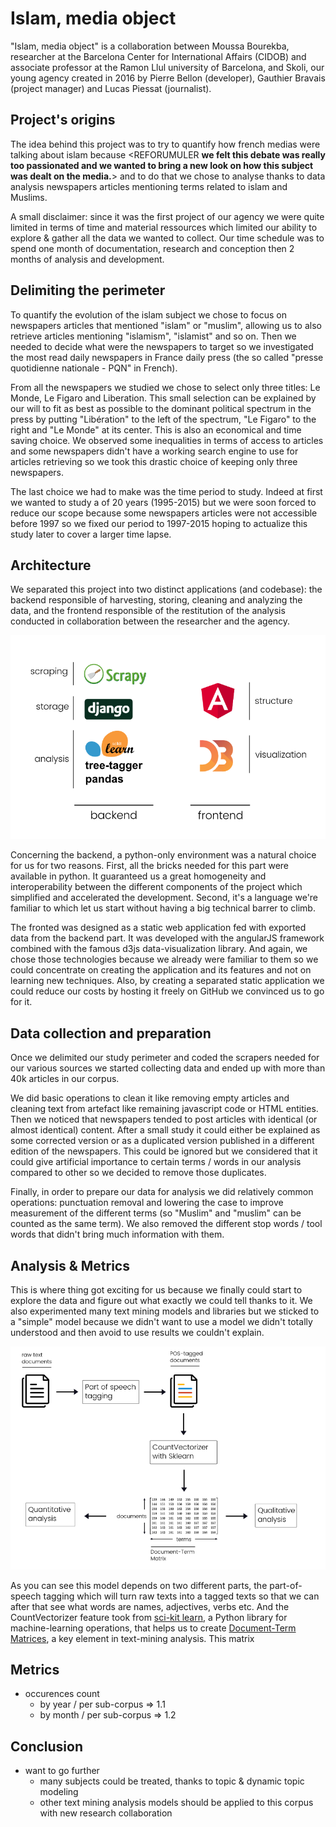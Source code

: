 # Islam, media object
"Islam, media object" is a collaboration between Moussa Bourekba, researcher at the Barcelona Center for International Affairs (CIDOB) and associate professor at the Ramon Llul university of Barcelona, and Skoli, our young agency created in 2016 by Pierre Bellon (developer), Gauthier Bravais (project manager) and Lucas Piessat (journalist).

## Project's origins

The idea behind this project was to try to quantify how french medias were talking about islam because <REFORUMULER **we felt this debate was really too passionated and we wanted to bring a new look on how this subject was dealt on the media.**> and to do that we chose to analyse thanks to data analysis newspapers articles mentioning terms related to islam and Muslims.

A small disclaimer: since it was the first project of our agency we were quite limited in terms of time and material ressources which limited our ability to explore & gather all the data we wanted to collect. Our time schedule was to spend one month of documentation, research and conception then 2 months of analysis and development.

## Delimiting the perimeter

To quantify the evolution of the islam subject we chose to focus on newspapers articles that mentioned "islam" or "muslim", allowing us to also retrieve articles mentioning "islamism", "islamist" and so on. Then we needed to decide what were the newspapers to target so we investigated the most read daily newspapers in France daily press (the so called "presse quotidienne nationale - PQN" in French).

From all the newspapers we studied we chose to select only three titles: Le Monde, Le Figaro and Liberation. This small selection can be explained by our will to fit as best as possible to the dominant political spectrum in the press by putting "Libération" to the left of the spectrum, "Le Figaro" to the right and "Le Monde" at its center. This is also an economical and time saving choice. We observed some inequalities in terms of access to articles and some newspapers didn't have a working search engine to use for articles retrieving so we took this drastic choice of keeping only three newspapers.

The last choice we had to make was the time period to study. Indeed at first we wanted to study a of 20 years (1995-2015) but we were soon forced to reduce our scope because some newspapers articles were not accessible before 1997 so we fixed our period to 1997-2015 hoping to actualize this study later to cover a larger time lapse.

## Architecture

We separated this project into two distinct applications (and codebase): the backend responsible of harvesting, storing, cleaning and analyzing the data, and the frontend responsible of the restitution of the analysis conducted in collaboration between the researcher and the agency.

![architecture of islam, media object](architecture.png)

Concerning the backend, a python-only environment was a natural choice for us for two reasons. First, all the bricks needed for this part were available in python. It guaranteed us a great homogeneity and interoperability between the different components of the project which simplified and accelerated the development. Second, it's a language we're familiar to which let us start without having a big technical barrer to climb.

The fronted was designed as a static web application fed with exported data from the backend part. It was developed with the angularJS framework combined with the famous d3js data-visualization library. And again, we chose those technologies because we already were familiar to them so we could concentrate on creating the application and its features and not on learning new techniques. Also, by creating a separated static application we could reduce our costs by hosting it freely on GitHub we convinced us to go for it.


## Data collection and preparation
Once we delimited our study perimeter and coded the scrapers needed for our various sources we started collecting data and ended up with more than 40k articles in our corpus.

We did basic operations to clean it like removing empty articles and cleaning text from artefact like remaining javascript code or HTML entities. Then we noticed that newspapers tended to post articles with identical (or almost identical) content. After a small study it could either be explained as some corrected version or as a duplicated version published in a different edition of the newspapers. This could be ignored but we considered that it could give artificial importance to certain terms / words in our analysis compared to other so we decided to remove those duplicates.

Finally, in order to prepare our data for analysis we did relatively common operations: punctuation removal and lowering the case to improve measurement of the different terms (so "Muslim" and "muslim" can be counted as the same term). We also removed the different stop words / tool words that didn't bring much information with them.

## Analysis & Metrics
This is where thing got exciting for us because we finally could start to explore the data and figure out what exactly we could tell thanks to it. We also experimented many text mining models and libraries but we sticked to a "simple" model because we didn't want to use a model we didn't totally understood and then avoid to use results we couldn't explain.

![architecture of islam, media object](analysis-model.png)

As you can see this model depends on two different parts, the part-of-speech tagging which will turn raw texts into a tagged texts so that we can after that see what words are names, adjectives, verbs etc. And the CountVectorizer feature took from [sci-kit learn][sklearn], a Python library for machine-learning operations, that helps us to create [Document-Term Matrices][dtm], a key element in text-mining analysis. This matrix

## Metrics
- occurences count
    - by year / per sub-corpus => 1.1
    - by month / per sub-corpus => 1.2

## Conclusion
- want to go further
    - many subjects could be treated, thanks to topic & dynamic topic modeling
    - other text mining analysis models should be applied to this corpus with new research collaboration

[sklearn]:http://scikit-learn.org/stable/index.html
[dtm]: https://en.wikipedia.org/wiki/Document-term_matrix
